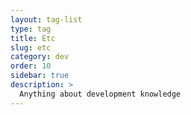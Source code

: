 ```yaml
---
layout: tag-list
type: tag
title: Etc
slug: etc
category: dev
order: 10
sidebar: true
description: >
  Anything about development knowledge
---
```

